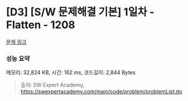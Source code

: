# [D3] [S/W 문제해결 기본] 1일차 - Flatten - 1208 

[문제 링크](https://swexpertacademy.com/main/code/problem/problemDetail.do?contestProbId=AV139KOaABgCFAYh) 

### 성능 요약

메모리: 32,824 KB, 시간: 162 ms, 코드길이: 2,844 Bytes



> 출처: SW Expert Academy, https://swexpertacademy.com/main/code/problem/problemList.do